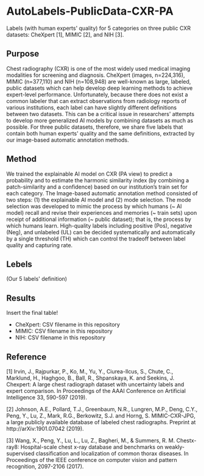 # AutoLabels-PublicData-CXR-PA
Labels (with human experts' quality) for 5 categories on three public CXR datasets: CheXpert [1], MIMIC [2], and NIH [3]. 


## Purpose
Chest radiography (CXR) is one of the most widely used medical imaging modalities for screening and diagnosis. CheXpert (images, n=224,316), MIMIC (n=377,110) and NIH (n=108,948) are well-known as large, labeled, public datasets which can help develop deep learning methods to achieve expert-level performance. Unfortunately, because there does not exist a common labeler that can extract observations from radiology reports of various institutions, each label can have slightly different definitions between two datasets. This can be a critical issue in researchers' attempts to develop more generalized AI models by combining datasets as much as possible. For three public datasets, therefore, we share five labels that contain both human experts' quality and the same definitions, extracted by our image-based automatic annotation methods.


## Method
We trained the explainable AI model on CXR (PA view) to predict a probability and to estimate the harmonic similarity index (by combining a patch-similarity and a confidence) based on our institution’s train set for each category. The Image-based automatic annotation method consisted of two steps: (1) the explainable AI model and (2) mode selection. The mode selection was developed to mimic the process by which humans (~ AI model) recall and revise their experiences and memories (~ train sets) upon receipt of additional information (~ public dataset); that is, the process by which humans learn. High-quality labels including positive (Pos), negative (Neg), and unlabeled (UL) can be decided systematically and automatically by a single threshold (TH) which can control the tradeoff between label quality and capturing rate.


## Lebels
(Our 5 labels' definition)


## Results
Insert the final table!

* CheXpert: CSV filename in this repository
* MIMIC: CSV filename in this repository
* NIH: CSV filename in this repository


## Reference
[1] Irvin, J., Rajpurkar, P., Ko, M., Yu, Y., Ciurea-Ilcus, S., Chute, C., Marklund, H., Haghgoo, B., Ball, R., Shpanskaya, K. and Seekins, J. Chexpert: A large chest radiograph dataset with uncertainty labels and expert comparison. In Proceedings of the AAAI Conference on Artificial Intelligence 33, 590-597 (2019).

[2] Johnson, A.E., Pollard, T.J., Greenbaum, N.R., Lungren, M.P., Deng, C.Y., Peng, Y., Lu, Z., Mark, R.G., Berkowitz, S.J. and Horng, S. MIMIC-CXR-JPG, a large publicly available database of labeled chest radiographs. Preprint at http://arXiv:1901.07042 (2019).

[3] Wang, X., Peng, Y., Lu, L., Lu, Z., Bagheri, M., & Summers, R. M. Chestx-ray8: Hospital-scale chest x-ray database and benchmarks on weakly-supervised classification and localization of common thorax diseases. In Proceedings of the IEEE conference on computer vision and pattern recognition, 2097-2106 (2017).
